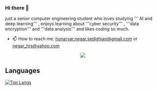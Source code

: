 ### Hi there 👋
just a senior computer engineering student who loves studying ''' AI and deep learning''' , enjoys learning about '''cyber security''' , '''data encryption''' and '''data analysis''' and likes coding so much.
- 📫 How to reach me: honarvar.negar.sedighian@gmail.com or negar_hrs@yahoo.com

<p align="center">
  <a href="https://skillicons.dev">
    <img src="https://skillicons.dev/icons?i=react,flutter" />
  </a>
</p>

## Languages
[![Top Langs](https://github-readme-stats.vercel.app/api/top-langs/?username=negarhonarvar&hide_progress=true&theme=highcontrast)](https://github.com/negarhonarvar?tab=repositories)
                      
<!--
**negarhonarvar/negarhonarvar** is a ✨ _special_ ✨ repository because its `README.md` (this file) appears on your GitHub profile.

Here are some ideas to get you started:

- 🔭 I’m currently working on ...
- 🌱 I’m currently learning ...
- 👯 I’m looking to collaborate on ...
- 🤔 I’m looking for help with ...
- 💬 Ask me about ...
- 📫 How to reach me: ...
- 😄 Pronouns: ...
- ⚡ Fun fact: ...
-->
